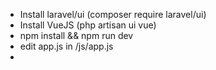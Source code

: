 - Install laravel/ui (composer require laravel/ui)
- Install VueJS (php artisan ui vue)
- npm install && npm run dev
- edit app.js in /js/app.js
- 

